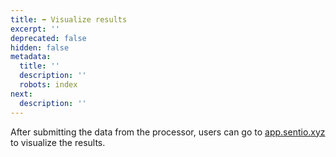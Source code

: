 ```yaml
---
title: ➡ Visualize results
excerpt: ''
deprecated: false
hidden: false
metadata:
  title: ''
  description: ''
  robots: index
next:
  description: ''
---
```

After submitting the data from the processor, users can go to [app.sentio.xyz](https://app.sentio.xyz) to visualize the results.

